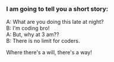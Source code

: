 ### I am going to tell you a short story:

A: What are you doing this late at night? <br>
B: I'm coding bro! <br>
A: But, why at 3 am?? <br>
B: There is no limit for coders. <br>

Where there's a will, there's a way!

<!--
**MsAkiNom/MsAkiNom** is a ✨ _special_ ✨ repository because its `README.md` (this file) appears on your GitHub profile.

Here are some ideas to get you started:

- 🔭 I’m currently working on ...
- 🌱 I’m currently learning ...
- 👯 I’m looking to collaborate on ...
- 🤔 I’m looking for help with ...
- 💬 Ask me about ...
- 📫 How to reach me: ...
- 😄 Pronouns: ...
- ⚡ Fun fact: ...
-->
